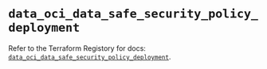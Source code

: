 # `data_oci_data_safe_security_policy_deployment`

Refer to the Terraform Registory for docs: [`data_oci_data_safe_security_policy_deployment`](https://registry.terraform.io/providers/oracle/oci/6.18.0/docs/data-sources/data_safe_security_policy_deployment).
